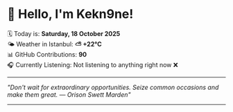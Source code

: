 # 👋 Hello, I'm Kekn9ne!

🗓️ Today is: **Saturday, 18 October 2025**  
🌤️ Weather in Istanbul: **⛅️  +22°C**  
📊 GitHub Contributions: **90**  
🎧 Currently Listening: Not listening to anything right now ❌

---

_"Don't wait for extraordinary opportunities. Seize common occasions and make them great. — *Orison Swett Marden*"_

---
